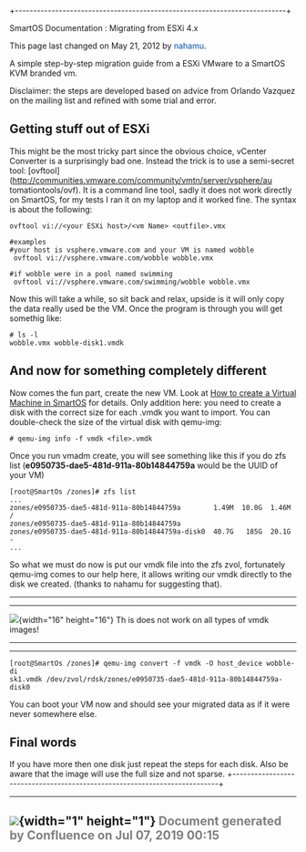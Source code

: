 +--------------------------------------------------------------------------+
<div class="pageheader">

<span class="pagetitle"> SmartOS Documentation : Migrating from ESXi 4.x
</span>

</div>

<div class="pagesubheading">

This page last changed on May 21, 2012 by
<font color="#0050B2">nahamu</font>.

</div>

A simple step-by-step migration guide from a ESXi VMware to a SmartOS
KVM branded vm.

Disclaimer: the steps are developed based on advice from Orlando Vazquez
on the mailing list and refined with some trial and error.

Getting stuff out of ESXi
-----------------------------

This might be the most tricky part since the obvious choice, vCenter
Converter is a surprisingly bad one. Instead the trick is to use a
semi-secret tool:
[ovftool](http://communities.vmware.com/community/vmtn/server/vsphere/au
tomationtools/ovf).
It is a command line tool, sadly it does not work directly on SmartOS,
for my tests I ran it on my laptop and it worked fine. The syntax is
about the following:

<div class="code panel" style="border-width: 1px;">

<div class="codeContent panelContent">

<div id="root">

``` {.theme: .Confluence; .brush: .java; .gutter: .false}
ovftool vi://<your ESXi host>/<vm Name> <outfile>.vmx

#examples
#your host is vsphere.vmware.com and your VM is named wobble
 ovftool vi://vsphere.vmware.com/wobble wobble.vmx

#if wobble were in a pool named swimming
 ovftool vi://vsphere.vmware.com/swimming/wobble wobble.vmx
```

</div>

</div>

</div>

Now this will take a while, so sit back and relax, upside is it will
only copy the data really used be the VM. Once the program is through
you will get somethig like:

<div class="code panel" style="border-width: 1px;">

<div class="codeContent panelContent">

<div id="root">

``` {.theme: .Confluence; .brush: .java; .gutter: .false}
# ls -l
wobble.vmx wobble-disk1.vmdk
```

</div>

</div>

</div>

And now for something completely different
----------------------------------------------

Now comes the fun part, create the new VM. Look at [How to create a
Virtual Machine in
SmartOS](How%20to%20create%20a%20Virtual%20Machine%20in%20SmartOS.html "
How to create a Virtual Machine in SmartOS")
for details. Only addition here: you need to create a disk with the
correct size for each .vmdk you want to import. You can double-check the
size of the virtual disk with qemu-img:

<div class="code panel" style="border-width: 1px;">

<div class="codeContent panelContent">

<div id="root">

``` {.theme: .Confluence; .brush: .java; .gutter: .false}
# qemu-img info -f vmdk <file>.vmdk
```

</div>

</div>

</div>

Once you run vmadm create, you will see something like this if you do
zfs list (**e0950735-dae5-481d-911a-80b14844759a** would be the UUID of
your VM)

<div class="code panel" style="border-width: 1px;">

<div class="codeContent panelContent">

<div id="root">

``` {.theme: .Confluence; .brush: .java; .gutter: .false}
[root@SmartOs /zones]# zfs list
...
zones/e0950735-dae5-481d-911a-80b14844759a        1.49M  10.0G  1.46M  /
zones/e0950735-dae5-481d-911a-80b14844759a
zones/e0950735-dae5-481d-911a-80b14844759a-disk0  40.7G   185G  20.1G  -
...
```

</div>

</div>

</div>

So what we must do now is put our vmdk file into the zfs zvol,
fortunately qemu-img comes to our help here, it allows writing our vmdk
directly to the disk we created. (thanks to nahamu for suggesting that).

<div class="panelMacro">

  ------------------------------------------------------------------- --
-----------------------------------------------
  ![](images/icons/emoticons/forbidden.gif){width="16" height="16"}   Th
is does not work on all types of vmdk images!
  ------------------------------------------------------------------- --
-----------------------------------------------

</div>

<div class="code panel" style="border-width: 1px;">

<div class="codeContent panelContent">

<div id="root">

``` {.theme: .Confluence; .brush: .java; .gutter: .false}
[root@SmartOs /zones]# qemu-img convert -f vmdk -O host_device wobble-di
sk1.vmdk /dev/zvol/rdsk/zones/e0950735-dae5-481d-911a-80b14844759a-disk0
```

</div>

</div>

</div>

You can boot your VM now and should see your migrated data as if it were
never somewhere else.

Final words
---------------

If you have more then one disk just repeat the steps for each disk. Also
be aware that the image will use the full size and not sparse.
+--------------------------------------------------------------------------+

  ----------------------------------------------------------------------------------
  ![](images/border/spacer.gif){width="1" height="1"}
  <font color="grey">Document generated by Confluence on Jul 07, 2019 00:15</font>
  ----------------------------------------------------------------------------------


